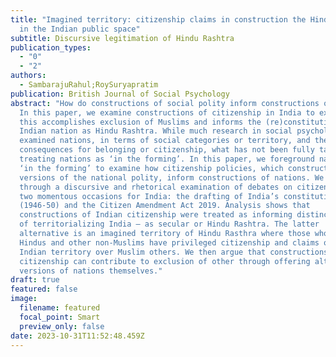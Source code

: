 ```yaml
---
title: "Imagined territory: citizenship claims in construction the Hindu Rashtra
  in the Indian public space"
subtitle: Discursive legitimation of Hindu Rashtra
publication_types:
  - "0"
  - "2"
authors:
  - SambarajuRahul;RoySuryapratim
publication: British Journal of Social Psychology
abstract: "How do constructions of social polity inform constructions of nation?
  In this paper, we examine constructions of citizenship in India to examine how
  this accomplishes exclusion of Muslims and informs the (re)constitution of the
  Indian nation as Hindu Rashtra. While much research in social psychology has
  examined nations, in terms of social categories or territory, and their
  consequences for belonging or citizenship, what has not been fully taken-up is
  treating nations as ‘in the forming’. In this paper, we foreground nations as
  ‘in the forming’ to examine how citizenship policies, which construct various
  versions of the national polity, inform constructions of nations. We do so
  through a discursive and rhetorical examination of debates on citizenship at
  two momentous occasions for India: the drafting of India’s constitution
  (1946-50) and the Citizen Amendment Act 2019. Analysis shows that
  constructions of Indian citizenship were treated as informing distinct forms
  of territorializing India – as secular or Hindu Rashtra. The latter
  alternative is an imagined territory of Hindu Rasthra where those who are
  Hindus and other non-Muslims have privileged citizenship and claims over
  Indian territory over Muslim others. We then argue that constructions of
  citizenship can contribute to exclusion of other through offering alternative
  versions of nations themselves."
draft: true
featured: false
image:
  filename: featured
  focal_point: Smart
  preview_only: false
date: 2023-10-31T11:52:48.459Z
---
```

